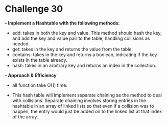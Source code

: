 # Challenge 30

**- Implement a Hashtable with the following methods:**

- add: takes in both the key and value. This method should hash the key, and add the key and value pair to the table, handling collisions as needed.
- get: takes in the key and returns the value from the table.
- contains: takes in the key and returns a boolean, indicating if the key exists in the table already.
- hash: takes in an arbitrary key and returns an index in the collection.

**- Approach & Efficiency**

- all function take O(1) time.

- This hash table will implement separate chaining as the method to deal with collisions. Separate chaining involves storing entries in the hashtable in an array of linked lists so that even if a collision was to happen, the entry would just be added on to the linked list at that index of the array.
